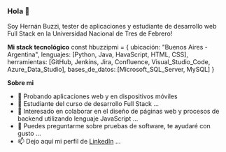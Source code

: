 ### Hola 👋

Soy Hernán Buzzi, tester de aplicaciones y estudiante de desarrollo web Full Stack en la Universidad Nacional de Tres de Febrero!

**Mi stack tecnológico**
const hbuzzipmi = {
  ubicación: "Buenos Aires - Argentina",
  lenguajes: [Python, Java, HavaScript, HTML, CSS],
  herramientas: [GitHub, Jenkins, Jira, Confluence, Visual_Studio_Code, Azure_Data_Studio],
  bases_de_datos: [Microsoft_SQL_Server, MySQL]
}

**Sobre mi**
- 🔭 Probando aplicaciones web y en dispositivos móviles
- 🌱 Estudiante del curso de desarrollo Full Stack ...
- 👯 Interesado en colaborar en el diseño de páginas web y procesos de backend utilizando lenguaje JavaScript ...
- 💬 Puedes preguntarme sobre pruebas de software, te ayudaré con gusto ...
- 📫 Dejo aquí mi perfil de [LinkedIn]([url](https://www.linkedin.com/in/hernan-b-0aaa38307/)) ...

